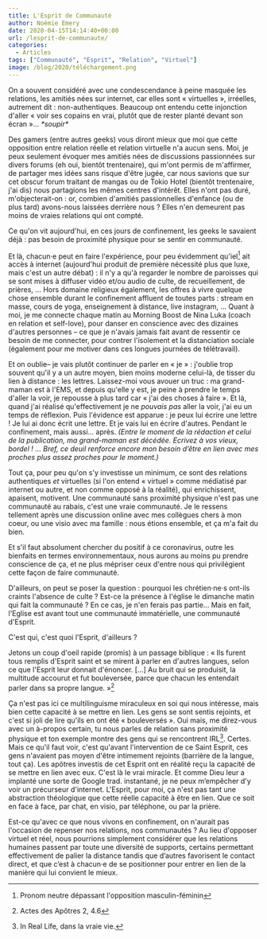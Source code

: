 ```yaml
---
title: L'Esprit de Communauté
author: Noémie Emery
date: 2020-04-15T14:14:40+00:00
url: /lesprit-de-communaute/
categories:
  - Articles
tags: ["Communauté", "Esprit", "Relation", "Virtuel"]
image: /blog/2020/téléchargement.png
---
```


On a souvent considéré avec une condescendance à peine masquée les relations, les amitiés nées sur internet, car elles sont « virtuelles », irréelles, autrement dit : non-authentiques. Beaucoup ont entendu cette injonction d'aller « voir ses copains en vrai, plutôt que de rester planté devant son écran »&#8230; *\*soupir\**


Des gamers (entre autres geeks) vous diront mieux que moi que cette opposition entre relation réelle et relation virtuelle n'a aucun sens. Moi, je peux seulement évoquer mes amitiés nées de discussions passionnées sur divers forums (eh oui, bientôt trentenaire), qui m'ont permis de m'affirmer, de partager mes idées sans risque d'être jugée, car nous savions que sur cet obscur forum traitant de mangas ou de Tokio Hotel (bientôt trentenaire, j'ai dis) nous partagions les mêmes centres d'intérêt. Elles n'ont pas duré, m'objecterait-on : or, combien d'amitiés passionnelles d'enfance (ou de plus tard) avons-nous laissées derrière nous ? Elles n'en demeurent pas moins de vraies relations qui ont compté.

Ce qu'on vit aujourd'hui, en ces jours de confinement, les geeks le savaient déjà : pas besoin de proximité physique pour se sentir en communauté.

Et là, chacun·e peut en faire l'expérience, pour peu évidemment qu'iel[^1] ait accès à internet (aujourd'hui produit de première nécessité plus que luxe, mais c'est un autre débat) : il n'y a qu'à regarder le nombre de paroisses qui se sont mises à diffuser vidéo et/ou audio de culte, de recueillement, de prières, &#8230; Hors domaine religieux également, les offres à vivre quelque chose ensemble durant le confinement affluent de toutes parts : stream en masse, cours de yoga, enseignement à distance, live instagram, &#8230; Quant à moi, je me connecte chaque matin au Morning Boost de Nina Luka (coach en relation et self-love), pour danser en conscience avec des dizaines d'autres personnes – ce que je n'avais jamais fait avant de ressentir ce besoin de me connecter, pour contrer l'isolement et la distanciation sociale (également pour me motiver dans ces longues journées de télétravail).

Et on oublie– je vais plutôt continuer de parler en « je » : j'oublie trop souvent qu'il y a un autre moyen, bien moins moderne celui-là, de tisser du lien à distance : les lettres. Laissez-moi vous avouer un truc : ma grand-maman est à l'EMS, et depuis qu'elle y est, je peine à prendre le temps d'aller la voir, je repousse à plus tard car « j'ai des choses à faire ». Et là, quand j'ai réalisé qu'effectivement je ne _pouvais pas_ aller la voir, j'ai eu un temps de réflexion. Puis l'évidence est apparue : je peux lui écrire une lettre ! Je lui ai donc écrit une lettre. Et je vais lui en écrire d'autres. Pendant le confinement, mais aussi&#8230; après. _(Entre le moment de la rédaction et celui de la publication, ma grand-maman est décédée. Ecrivez à vos vieux, bordel ! … Bref, ce deuil renforce encore mon besoin d’être en lien avec mes proches plus assez proches pour le moment.)_

Tout ça, pour peu qu'on s'y investisse un minimum, ce sont des relations authentiques _et_ virtuelles (si l'on entend « virtuel » comme médiatisé par internet ou autre, et non comme opposé à la réalité), qui enrichissent, apaisent, motivent. Une communauté sans proximité physique n'est pas une communauté au rabais, c'est une vraie communauté. Je le ressens tellement après une discussion online avec mes collègues chers à mon coeur, ou une visio avec ma famille : nous étions ensemble, et ça m'a fait du bien.

Et s'il faut absolument chercher du positif à ce coronavirus, outre les bienfaits en termes environnementaux, nous aurons au moins pu prendre conscience de ça, et ne plus mépriser ceux d'entre nous qui privilégient cette façon de faire communauté.

D'ailleurs, on peut se poser la question : pourquoi les chrétien·ne·s ont-ils craints l'absence de culte ? Est-ce la présence à l'église le dimanche matin qui fait la communauté ? En ce cas, je n'en ferais pas partie&#8230; Mais en fait, l'Eglise est avant tout une communauté immatérielle, une communauté d'Esprit.

C'est qui, c'est quoi l'Esprit, d'ailleurs ?

Jetons un coup d'oeil rapide (promis) à un passage biblique : « Ils furent tous remplis d'Esprit saint et se mirent à parler en d'autres langues, selon ce que l'Esprit leur donnait d'énoncer. [&#8230;] Au bruit qui se produisit, la multitude accourut et fut bouleversée, parce que chacun les entendait parler dans sa propre langue. »[^2]

Ça n'est pas ici ce multilinguisme miraculeux en soi qui nous intéresse, mais bien cette capacité à se mettre en lien. Les gens se sont sentis rejoints, et c'est si joli de lire qu'ils en ont été « bouleversés ». Oui mais, me direz-vous avec un à-propos certain, tu nous parles de relation sans proximité physique et ton exemple montre des gens qui se rencontrent IRL[^3]. Certes. Mais ce qu'il faut voir, c'est qu'avant l'intervention de ce Saint Esprit, ces gens n'avaient pas moyen d'être intimement rejoints (barrière de la langue, tout ça). Les apôtres investis de cet Esprit ont en réalité reçu la capacité de se mettre en lien avec eux. C'est là le vrai miracle. Et comme Dieu leur a implanté une sorte de Google trad. instantané, je ne peux m&#8217;empêcher d'y voir un précurseur d'internet. L'Esprit, pour moi, ça n'est pas tant une abstraction théologique que cette réelle capacité à être en lien. Que ce soit en face à face, par chat, en visio, par téléphone, ou par la prière.

Est-ce qu'avec ce que nous vivons en confinement, on n'aurait pas l'occasion de repenser nos relations, nos communautés ? Au lieu d'opposer virtuel et réel, nous pourrions simplement considérer que les relations humaines passent par toute une diversité de supports, certains permettant effectivement de palier la distance tandis que d’autres favorisent le contact direct, et que c’est à chacun·e de se positionner pour entrer en lien de la manière qui lui convient le mieux.



  [^1]: Pronom neutre dépassant l'opposition masculin-féminin
  [^2]: Actes des Apôtres 2, 4.6
  [^3]: In Real Life, dans la vraie vie.